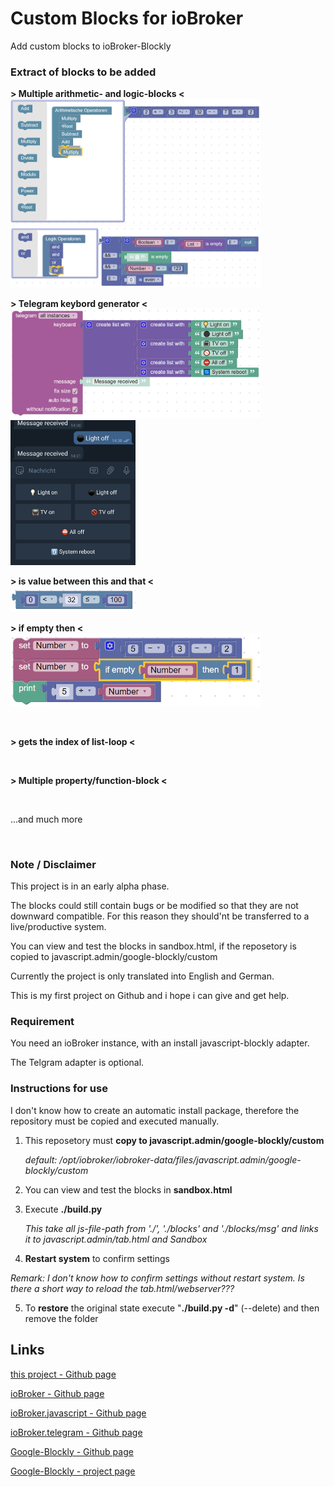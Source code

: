 # Custom Blocks for ioBroker
Add custom blocks to ioBroker-Blockly

### Extract of blocks to be added

**> Multiple arithmetic- and logic-blocks <**<br/>
<img src="images/multiplex_arith.png" alt="" width="400"/><br/>
<img src="images/multiplex_logic.png" alt="" width="400"/>

**> Telegram keybord generator <**<br/>
<img src="images/telegram_keyboard.png" alt="" width="400"/>
<img src="images/telegram_keyboard2.png" alt="" width="200"/>

**> is value between this and that <**<br/>
<img src="images/logic_between.png" alt="" width="200"/>

**> if empty then <**<br/>
<img src="images/logic_ifEmpty.png" alt="" width="400"/>

<br/>

**> gets the index of list-loop <**

<br/>

**> Multiple property/function-block <**

<br/>

...and much more

<br/>

### Note / Disclaimer

This project is in an early alpha phase.

The blocks could still contain bugs or be modified so that they are not downward compatible. For this reason they should'nt be transferred to a live/productive system.

You can view and test the blocks in sandbox.html, if the reposetory is copied to javascript.admin/google-blockly/custom

Currently the project is only translated into English and German.

This is my first project on Github and i hope i can give and get help.

### Requirement

You need an ioBroker instance, with an install javascript-blockly adapter.

The Telgram adapter is optional.


### Instructions for use

I don't know how to create an automatic install package, therefore the repository must be copied and executed manually.

1. This reposetory must **copy to javascript.admin/google-blockly/custom**

   *default: /opt/iobroker/iobroker-data/files/javascript.admin/google-blockly/custom*

2. You can view and test the blocks in **sandbox.html**

3. Execute **./build.py**

   *This take all js-file-path from './', './blocks' and './blocks/msg' and links it to javascript.admin/tab.html and Sandbox*

4. **Restart system** to confirm settings

  *Remark: I don't know how to confirm settings without restart system. Is there a short way to reload the tab.html/webserver???*

5. To **restore** the original state execute "**./build.py -d**" (--delete) and then remove the folder

## Links
[this project - Github page](https://github.com/excal-foley/iobroker-blockly-custom)

[ioBroker - Github page](https://github.com/ioBroker/ioBroker)

[ioBroker.javascript - Github page](https://github.com/ioBroker/ioBroker.javascript)

[ioBroker.telegram - Github page](https://github.com/iobroker-community-adapters/ioBroker.telegram)

[Google-Blockly - Github page](https://github.com/google/blockly)

[Google-Blockly - project page](https://developers.google.com/blockly/)
